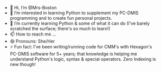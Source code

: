- 👋 Hi, I’m @Mrs-Boston
- 👀 I’m interested in learning Python to supplement my PC-DMIS programming and to create fun personal projects.
- 🌱 I’m currently learning Python & some of what it can do (I've barely scratched the surface; there's so much to learn!)
- 📫 How to reach me ...
- 😄 Pronouns: She/Her
- ⚡ Fun fact: I've been writing/running code for CMM's with Hexagon's PC-DMIS software for 5+ years; that knowledge is helping me understand Python's logic, syntax & special operators. Zero Indexing is new though!

<!---
Mrs-Boston/Mrs-Boston is a ✨ special ✨ repository because its `README.md` (this file) appears on your GitHub profile.
You can click the Preview link to take a look at your changes.
--->
